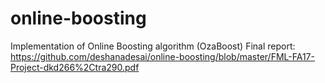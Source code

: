 # online-boosting
Implementation of Online Boosting algorithm (OzaBoost)
Final report: https://github.com/deshanadesai/online-boosting/blob/master/FML-FA17-Project-dkd266%2Ctra290.pdf
